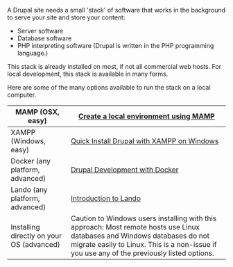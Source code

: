 A Drupal site needs a small 'stack' of software that works in the background to serve your site and store your content:

* Server software
* Database software
* PHP interpreting software (Drupal is written in the PHP programming language.)

This stack is already installed on most, if not all commercial web hosts. For local development, this stack is available in many forms.

Here are some of the many options available to run the stack on a local computer.

| MAMP (OSX, easy)                          | [Create a local environment using MAMP](https://www.drupal.org/docs/develop/local-server-setup/mac-os-development-environment/howto-create-a-local-environment)                                                          |
| ----------------------------------------- | ------------------------------------------------------------------------------------------------------------------------------------------------------------------------------------------------------------------------ |
| XAMPP (Windows, easy)                     | [Quick Install Drupal with XAMPP on Windows](https://www.drupal.org/docs/develop/local-server-setup/windows/quick-install-drupal-with-xampp-on-windows)                                                                  |
| Docker (any platform, advanced)           | [Drupal Development with Docker](https://drupalize.me/series/drupal-development-docker)                                                                                                                                  |
| Lando (any platform, advanced)            | [Introduction to Lando](https://docs.lando.dev/basics/)                                                                                                                                                                  |
| Installing directly on your OS (advanced) | Caution to Windows users installing with this approach: Most remote hosts use Linux databases and Windows databases do not migrate easily to Linux. This is a non-issue if you use any of the previously listed options. |